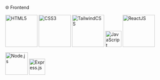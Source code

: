 

🌐 Frontend
<p align="left"> <img src="https://cdn.jsdelivr.net/gh/devicons/devicon/icons/html5/html5-original.svg" height="100" alt="HTML5"/> <img src="https://cdn.jsdelivr.net/gh/devicons/devicon/icons/css3/css3-original.svg" height="100" alt="CSS3"/> <img src="https://upload.wikimedia.org/wikipedia/commons/d/d5/Tailwind_CSS_Logo.svg" height="100" alt="TailwindCSS"/> <img src="https://cdn.jsdelivr.net/gh/devicons/devicon/icons/javascript/javascript-original.svg" height="50" alt="JavaScript"/> <img src="https://cdn.jsdelivr.net/gh/devicons/devicon/icons/react/react-original.svg" height="100" alt="ReactJS"/> </p>
<p align="left"> <img src="https://cdn.jsdelivr.net/gh/devicons/devicon/icons/nodejs/nodejs-original.svg" height="70" alt="Node.js"/> <img src="https://cdn.jsdelivr.net/gh/devicons/devicon/icons/express/express-original.svg" height="50" alt="Express.js"/> </p>
